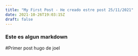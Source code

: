 ```yaml
---
title: "My First Post - He creado estre post 25/11/2021"
date: 2021-10-26T19:03:15Z
draft: false
---
```


### Este es algun markdown
#Primer post hugo de joel
